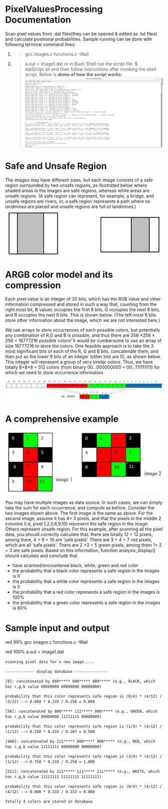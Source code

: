 # PixelValuesProcessing Documentation
Scan pixel values from .dat files(they can be opened & edited as .txt files) and calculate positional probabilities. Sample running can be done with following terminal command lines:
  1. >gcc images.c functions.c -Wall     
  2. >a.out < image1.dat
or in Bash Shell run the script file:
$ datScript.sh
and then follow instructions after invoking the shell script. Below is **demo of how the script works**:
![demoScript](/demo_script.JPG)

# Safe and Unsafe Region
The images may have different sizes, but each image consists of a safe region surrounded by two unsafe regions, as illustrated below where shaded areas in the images are safe regions, whereas white areas are unsafe regions. (A safe region can represent, for example, a bridge, and unsafe regions are rivers, or, a safe region represents a path where no landmines are placed and unsafe regions are full of landmines.)
![safe](/safeRegion.JPG)

# ARGB color model and its compression
Each pixel value is an integer of 32 bits, which has the RGB value and other information compressed and stored in such a way that, counting from the right most bit, B values occupies the first 8 bits, G occupies the next 8 bits, and R occupies the next 8 bits. This is shown below. (The left-most 8 bits store other information about the image, which we are not interested here.)

We use arrays to store occurrences of each possible colors, but potentially any combination of R,G and B is possible, and thus there are 256 ×256 × 256 = 16777216 possible colors! It would be cumbersome to use an array of size 16777216 to store the colors. One feasible approach is to take the 3 most significant bits of each of the R, G and B bits, concatenate them, and then put as the lower 9 bits of an integer (other bits are 0), as shown below. This integer will represent a group of very similar colors. Thus, we have totally 8×8×8 = 512 colors (from binary 00…000000000 ~ 00…111111111) for which we need to store occurrence information.

![ARGB](/ARGBcompression.JPG)

# A comprehensive example
![images](/sampleImages.JPG)

You may have multiple images as data source. In such cases, we can simply take the sum for each occurrence, and compute as before. Consider the two images shown above. The first image is the same as above. For the second image, assume it has 4× 3 pixels, and that the pixels in the middle 2 columns (i.e, pixel 1,2,5,6,9,10) represent the safe region in the image. Others represent unsafe region. For this example, after scanning all the pixel data, you should correctly calculate that: there are totally 12 + 12 pixels, among them, 4 + 6 = 10 are ‘safe pixels’. There are 3 + 4 = 7 red pixels, which are all ‘safe pixels’. There are 2 +3 = 5 green pixels, among them 1+ 2 = 3 are safe pixels.
Based on this information, function analysis_display() should calculate and conclude that
* have scanned/encountered black, white, green and red color
* the probability that a black color represents a safe region in the images is 0
* the probability that a white color represents a safe region in the images is 0
* the probability that a red color represents a safe region in the images is 100%
* the probability that a green color represents a safe region in the images is 60%

# Sample input and output
red 99% gcc images.c functions.c -Wall

red 100% a.out < image1.dat

`scanning pixel data for a new image.....`

`------------- display database ---------------`

`[0]: concatenated by 000***** 000***** 000***** (e.g., BLACK, which has r,g,b value 00000000 00000000 00000000)`

`probability that this color represents safe region is (0/4) * (4/12) / (3/12) --> 0.000 * 0.333 / 0.250 = 0.000`

`[56]: concatenated by 000***** 111***** 000***** (e.g., GREEN, which has r,g,b value 00000000 11111111 00000000)`

`probability that this color represents safe region is (1/4) * (4/12) / (2/12) --> 0.250 * 0.333 / 0.167 = 0.500`

`[448]: concatenated by 111***** 000***** 000***** (e.g., RED, which has r,g,b value 11111111 00000000 00000000)`

`probability that this color represents safe region is (3/4) * (4/12) / (3/12) --> 0.750 * 0.333 / 0.250 = 1.000`

`[511]: concatenated by 111***** 111***** 111***** (e.g., WHITE, which has r,g,b value 11111111 11111111 11111111)`

`probability that this color represents safe region is (0/4) * (4/12) / (4/12) --> 0.000 * 0.333 / 0.333 = 0.000`

`Totally 4 colors are stored in database`
